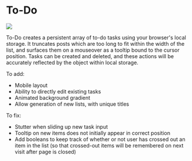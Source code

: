 # To-Do

<img src="https://github.com/jzkarap/To-Do/blob/master/to-do.gif?raw=true">

To-Do creates a persistent array of to-do tasks using your browser's local storage. It truncates posts which are too long to fit within the width of the list, and surfaces them on a mouseover as a tooltip bound to the cursor position. Tasks can be created and deleted, and these actions will be accurately reflected by the object within local storage.

To add:

- Mobile layout
- Ability to directly edit existing tasks
- Animated background gradient
- Allow generation of new lists, with unique titles



To fix:

- Stutter when sliding up new task input
- Tooltip on new items does not initially appear in correct position
- Add booleans to keep track of whether or not user has crossed out an item in the list (so that crossed-out items will be remembered on next visit after page is closed)
